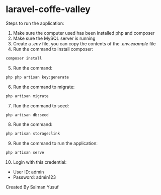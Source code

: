# laravel-coffe-valley

Steps to run the application:

1. Make sure the computer used has been installed php and composer
2. Make sure the MySQL server is running
3. Create a *.env* file, you can copy the contents of the *.env.example* file
4. Run the command to install composer:
```bash
composer install
```
5. Run the command:
```bash
php php artisan key:generate
```
6. Run the command to migrate:
```bash
php artisan migrate
```
7. Run the command to seed:
```bash
php artisan db:seed
```
8. Run the command:
```bash
php artisan storage:link
```
9. Run the command to run the application:
```bash
php artisan serve
```
10. Login with this credential:
- User ID: admin
- Password: admin123

Created By Salman Yusuf

